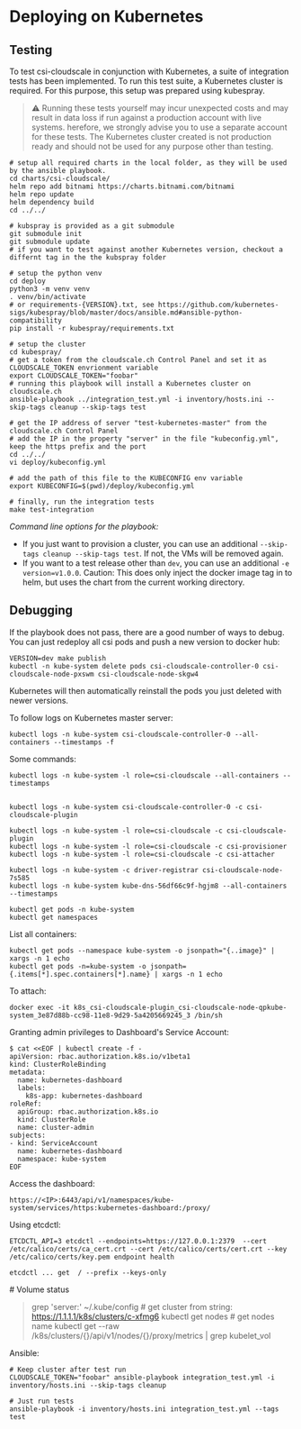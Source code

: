 # Deploying on Kubernetes

## Testing

To test csi-cloudscale in conjunction with Kubernetes, a suite of integration tests has been implemented.
To run this test suite, a Kubernetes cluster is required. For this purpose, this setup was prepared using kubespray.

> ⚠️ Running these tests yourself may incur unexpected costs and may result in data loss if run against a production account with live systems. herefore, we strongly advise you to use a separate account for these tests. 
> The Kubernetes cluster created is not production ready and should not be used for any purpose other than testing.


    # setup all required charts in the local folder, as they will be used by the ansible playbook.
    cd charts/csi-cloudscale/
    helm repo add bitnami https://charts.bitnami.com/bitnami
    helm repo update
    helm dependency build
    cd ../../
    
    # kubspray is provided as a git submodule
    git submodule init
    git submodule update
    # if you want to test against another Kubernetes version, checkout a differnt tag in the the kubspray folder
    
    # setup the python venv
    cd deploy
    python3 -m venv venv
    . venv/bin/activate
    # or requirements-{VERSION}.txt, see https://github.com/kubernetes-sigs/kubespray/blob/master/docs/ansible.md#ansible-python-compatibility
    pip install -r kubespray/requirements.txt
    
    # setup the cluster    
    cd kubespray/
    # get a token from the cloudscale.ch Control Panel and set it as CLOUDSCALE_TOKEN envrionment variable
    export CLOUDSCALE_TOKEN="foobar"
    # running this playbook will install a Kubernetes cluster on cloudscale.ch
    ansible-playbook ../integration_test.yml -i inventory/hosts.ini --skip-tags cleanup --skip-tags test

    # get the IP address of server "test-kubernetes-master" from the cloudscale.ch Control Panel
    # add the IP in the property "server" in the file "kubeconfig.yml", keep the https prefix and the port
    cd ../../
    vi deploy/kubeconfig.yml

    # add the path of this file to the KUBECONFIG env variable
    export KUBECONFIG=$(pwd)/deploy/kubeconfig.yml

    # finally, run the integration tests
    make test-integration

*Command line options for the playbook:*  
-   If you just want to provision a cluster, you can use an additional `--skip-tags cleanup --skip-tags test`. If not, the VMs will be removed again.
-   If you want to a test release other than `dev`, you can use an
    additional `-e version=v1.0.0`. Caution: This does only inject the docker image tag in to helm, but uses the chart from the current working directory.

## Debugging

If the playbook does not pass, there are a good number of ways to debug.
You can just redeploy all csi pods and push a new version to docker hub:

    VERSION=dev make publish
    kubectl -n kube-system delete pods csi-cloudscale-controller-0 csi-cloudscale-node-pxswm csi-cloudscale-node-skgw4

Kubernetes will then automatically reinstall the pods you just deleted
with newer versions.

To follow logs on Kubernetes master server:

    kubectl logs -n kube-system csi-cloudscale-controller-0 --all-containers --timestamps -f

Some commands:

    kubectl logs -n kube-system -l role=csi-cloudscale --all-containers --timestamps


    kubectl logs -n kube-system csi-cloudscale-controller-0 -c csi-cloudscale-plugin

    kubectl logs -n kube-system -l role=csi-cloudscale -c csi-cloudscale-plugin
    kubectl logs -n kube-system -l role=csi-cloudscale -c csi-provisioner
    kubectl logs -n kube-system -l role=csi-cloudscale -c csi-attacher

    kubectl logs -n kube-system -c driver-registrar csi-cloudscale-node-7s585
    kubectl logs -n kube-system kube-dns-56df66c9f-hgjm8 --all-containers --timestamps

    kubectl get pods -n kube-system
    kubectl get namespaces

List all containers:

    kubectl get pods --namespace kube-system -o jsonpath="{..image}" | xargs -n 1 echo
    kubectl get pods -n=kube-system -o jsonpath={.items[*].spec.containers[*].name} | xargs -n 1 echo

To attach:

    docker exec -it k8s_csi-cloudscale-plugin_csi-cloudscale-node-qpkube-system_3e87d88b-cc98-11e8-9d29-5a4205669245_3 /bin/sh

Granting admin privileges to Dashboard\'s Service Account:

    $ cat <<EOF | kubectl create -f -
    apiVersion: rbac.authorization.k8s.io/v1beta1
    kind: ClusterRoleBinding
    metadata:
      name: kubernetes-dashboard
      labels:
        k8s-app: kubernetes-dashboard
    roleRef:
      apiGroup: rbac.authorization.k8s.io
      kind: ClusterRole
      name: cluster-admin
    subjects:
    - kind: ServiceAccount
      name: kubernetes-dashboard
      namespace: kube-system
    EOF

Access the dashboard:

    https://<IP>:6443/api/v1/namespaces/kube-system/services/https:kubernetes-dashboard:/proxy/

Using etcdctl:

    ETCDCTL_API=3 etcdctl --endpoints=https://127.0.0.1:2379  --cert /etc/calico/certs/ca_cert.crt --cert /etc/calico/certs/cert.crt --key /etc/calico/certs/key.pem endpoint health

    etcdctl ... get  / --prefix --keys-only

\# Volume status

> grep \'server:\' \~/.kube/config \# get cluster from string:
> <https://1.1.1.1/k8s/clusters/c-xfmg6> kubectl get nodes \# get nodes
> name kubectl get \--raw /k8s/clusters/{}/api/v1/nodes/{}/proxy/metrics
> \| grep kubelet_vol

Ansible:

    # Keep cluster after test run
    CLOUDSCALE_TOKEN="foobar" ansible-playbook integration_test.yml -i inventory/hosts.ini --skip-tags cleanup

    # Just run tests
    ansible-playbook -i inventory/hosts.ini integration_test.yml --tags test
